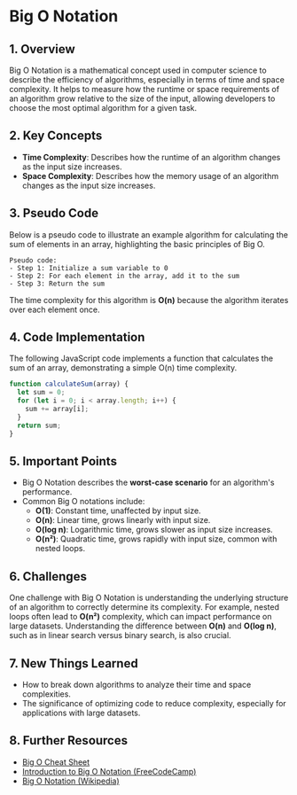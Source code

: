 # Big O Notation

## 1. Overview
Big O Notation is a mathematical concept used in computer science to describe the efficiency of algorithms, especially in terms of time and space complexity. It helps to measure how the runtime or space requirements of an algorithm grow relative to the size of the input, allowing developers to choose the most optimal algorithm for a given task.

## 2. Key Concepts
- **Time Complexity**: Describes how the runtime of an algorithm changes as the input size increases.
- **Space Complexity**: Describes how the memory usage of an algorithm changes as the input size increases.

## 3. Pseudo Code
Below is a pseudo code to illustrate an example algorithm for calculating the sum of elements in an array, highlighting the basic principles of Big O.

```text
Pseudo code:
- Step 1: Initialize a sum variable to 0
- Step 2: For each element in the array, add it to the sum
- Step 3: Return the sum
```

The time complexity for this algorithm is **O(n)** because the algorithm iterates over each element once.

## 4. Code Implementation
The following JavaScript code implements a function that calculates the sum of an array, demonstrating a simple O(n) time complexity.

```javascript
function calculateSum(array) {
  let sum = 0;
  for (let i = 0; i < array.length; i++) {
    sum += array[i];
  }
  return sum;
}
```

## 5. Important Points
- Big O Notation describes the **worst-case scenario** for an algorithm's performance.
- Common Big O notations include:
  - **O(1)**: Constant time, unaffected by input size.
  - **O(n)**: Linear time, grows linearly with input size.
  - **O(log n)**: Logarithmic time, grows slower as input size increases.
  - **O(n²)**: Quadratic time, grows rapidly with input size, common with nested loops.

## 6. Challenges
One challenge with Big O Notation is understanding the underlying structure of an algorithm to correctly determine its complexity. For example, nested loops often lead to **O(n²)** complexity, which can impact performance on large datasets. Understanding the difference between **O(n)** and **O(log n)**, such as in linear search versus binary search, is also crucial.

## 7. New Things Learned
- How to break down algorithms to analyze their time and space complexities.
- The significance of optimizing code to reduce complexity, especially for applications with large datasets.

## 8. Further Resources
- [Big O Cheat Sheet](https://www.bigocheatsheet.com/)
- [Introduction to Big O Notation (FreeCodeCamp)](https://www.freecodecamp.org/news/big-o-notation-explained-in-plain-english/)
- [Big O Notation (Wikipedia)](https://en.wikipedia.org/wiki/Big_O_notation)
